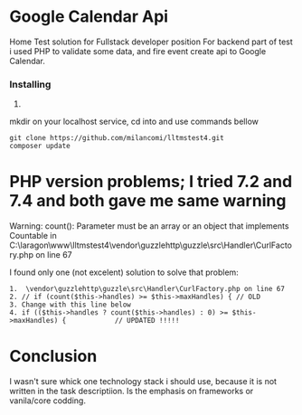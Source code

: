 # Google Calendar Api
Home Test solution for Fullstack developer position
For backend part of test i used PHP to validate some data, and fire event create api to Google Calendar.


### Installing

1.
mkdir on your localhost service, cd into and use commands bellow


```
git clone https://github.com/milancomi/lltmstest4.git
composer update 
```

# PHP version problems; I tried 7.2 and 7.4 and both gave me same warning

Warning: count(): Parameter must be an array or an object that implements Countable in C:\laragon\www\lltmstest4\vendor\guzzlehttp\guzzle\src\Handler\CurlFactory.php on line 67


I found only one (not excelent) solution to solve that problem:

```
1.  \vendor\guzzlehttp\guzzle\src\Handler\CurlFactory.php on line 67
2. // if (count($this->handles) >= $this->maxHandles) { // OLD
3. Change with this line below
4. if (($this->handles ? count($this->handles) : 0) >= $this->maxHandles) {            // UPDATED !!!!!

```

# Conclusion
I wasn't sure whick one technology stack i should use, because it is not written in the task descriptiion.
Is the emphasis on frameworks or vanila/core codding.
